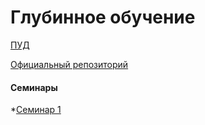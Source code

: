 # Глубинное обучение
  
[ПУД](https://www.hse.ru/edu/courses/900066045)

[Официальный репозиторий](https://github.com/MrDredD/DL-bioinform/tree/main)
      
#### Семинары
*[Семинар 1](https://github.com/Vladm0z/HSE-Bioinformatics/blob/main/Bioinformatics/MSc/DL/Seminar_1.ipynb)
